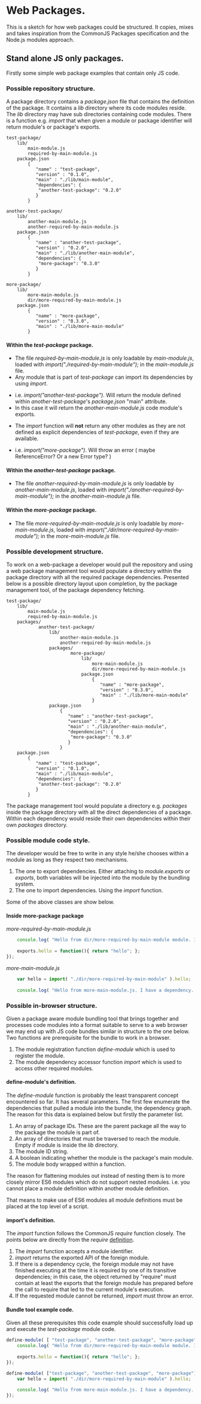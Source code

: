 # Web Packages.

This is a sketch for how web packages could be structured. It copies, mixes and takes inspiration from the CommonJS Packages specification and the Node.js modules approach.

## Stand alone JS only packages.

Firstly some simple web package examples that contain only JS code.

### Possible repository structure.

A package directory contains a *package.json* file that contains the definition of the package.
It contains a *lib* directory where its code modules reside.
The *lib* directory may have sub directories containing code modules.
There is a function e.g. *import* that when given a module or package identifier will return module's or package's exports.

	test-package/
		lib/
			main-module.js
			required-by-main-module.js			
		package.json
			{
			   "name" : "test-package",
			   "version" : "0.1.0",
			   "main" : "./lib/main-module",
			   "dependencies": {
				"another-test-package": "0.2.0"
			   }
			}

	another-test-package/
		lib/
			another-main-module.js
			another-required-by-main-module.js
		package.json
			{
			   "name" : "another-test-package",
			   "version" : "0.2.0",
			   "main" : "./lib/another-main-module",
			   "dependencies": {
				"more-package": "0.3.0"
			   }
			}

	more-package/
		lib/
			more-main-module.js
			dir/more-required-by-main-module.js
		package.json
			{
			   "name" : "more-package",
			   "version" : "0.3.0",
			   "main" : "./lib/more-main-module"
			}

#### Within the *test-package* package.

* The file *required-by-main-module.js* is only loadable by *main-module.js*, loaded with *import("./required-by-main-module");* in the *main-module.js* file.
* Any module that is part of *test-package* can import its dependencies by using *import*.
 + i.e. *import("another-test-package")*. Will return the module defined within *another-test-package*'s *package.json* "main" attribute.
 + In this case it will return the *another-main-module.js* code module's exports.
* The *import* function will **not** return any other modules as they are not defined as explicit dependencies of *test-package*, even if they are available.
 + i.e. *import("more-package")*. Will throw an error ( maybe ReferenceError? Or a new Error type? )

#### Within the *another-test-package* package.

* The file *another-required-by-main-module.js* is only loadable by *another-main-module.js*, loaded with *import("./another-required-by-main-module");* 
in the *another-main-module.js* file.

#### Within the *more-package* package.

* The file *more-required-by-main-module.js* is only loadable by *more-main-module.js*, loaded with *import("./dir/more-required-by-main-module");* 
in the *more-main-module.js* file.

### Possible development structure.

To work on a web-package a developer would pull the repository and using a web package management tool would populate a directory within the package directory 
with all the required package dependencies. Presented below is a possible directory layout upon completion, by the package management tool, 
of the package dependency fetching.


	test-package/
		lib/
			main-module.js
			required-by-main-module.js
		packages/
				another-test-package/
					lib/
						another-main-module.js
						another-required-by-main-module.js
					packages/
							more-package/
								lib/
									more-main-module.js
									dir/more-required-by-main-module.js
								package.json
									{
									   "name" : "more-package",
									   "version" : "0.3.0",
									   "main" : "./lib/more-main-module"
									}
					package.json
						{
						   "name" : "another-test-package",
						   "version" : "0.2.0",
						   "main" : "./lib/another-main-module",
						   "dependencies": {
							"more-package": "0.3.0"
						   }
						}
		package.json
			{
			   "name" : "test-package",
			   "version" : "0.1.0",
			   "main" : "./lib/main-module",
			   "dependencies": {
				"another-test-package": "0.2.0"
			   }
			}

The package management tool would populate a directory e.g. *packages* inside the package directory with all the direct dependencies of a package.
Within each dependency would reside their own dependencies within their own *packages* directory.

### Possible module code style.

The developer would be free to write in any style he/she chooses within a module as long as they respect two mechanisms.

1. The one to export dependencies. Either attaching to *module.exports* or *exports*, both variables will be injected into the module by the bundling system.
2. The one to import dependencies. Using the *import* function.

Some of the above classes are show below.

#### Inside more-package package

*more-required-by-main-module.js*

```javascript
	console.log( "Hello from dir/more-required-by-main-module module. I have no dependencies." );
	
	exports.hello = function(){ return "hello"; };
});
```
*more-main-module.js*

```javascript
	var hello = import( "./dir/more-required-by-main-module" ).hello;
	
	console.log( "Hello from more-main-module.js. I have a dependency. It says ", hello() );
```


### Possible in-browser structure.

Given a package aware module bundling tool that brings together and processes code modules into a format suitable to serve to a web browser we may end up with JS code
bundles similar in structure to the one below. Two functions are prerequisite for the bundle to work in a browser.

1. The module registration function *define-module* which is used to register the module.
2. The module dependency accessor function *import* which is used to access other required modules.

#### define-module's definition.

The *define-module* function is probably the least transparent concept encountered so far. It has several parameters. The first few enumerate the dependencies 
that pulled a module into the bundle, the dependency graph. The reason for this data is explained below but firstly the parameter list. 

1. An array of package IDs. These are the parent package all the way to the package the module is part of.
2. An array of directories that must be traversed to reach the module. Empty if module is inside the *lib* directory.
3. The module ID string.
4. A boolean indicating whether the module is the package's main module.
5. The module body wrapped within a function.

The reason for flattening modules out instead of nesting them is to more closely mirror ES6 modules which do not support nested modules. 
i.e. you cannot place a module definition within another module definition.

That means to make use of ES6 modules all module definitions must be placed at the top level of a script.

#### import's definition.

The *import* function follows the CommonJS *require* function closely. The points below are directly from the *require* 
[definition](http://wiki.commonjs.org/wiki/Modules/1.1).

1. The *import* function accepts a module identifier.
2. *import* returns the exported API of the foreign module.
3.  If there is a dependency cycle, the foreign module may not have finished executing at the time it is required by one of its transitive dependencies; in this case, 
the object returned by "require" must contain at least the exports that the foreign module has prepared before the call to require that led to the current module's execution.
4. If the requested module cannot be returned, *import* must throw an error.

#### Bundle tool example code.

Given all these prerequisites this code example should successfully load up and execute the *test-package* module code.

```javascript
define-module( [ "test-package", "another-test-package", "more-package" ], [ "dir" ], "more-required-by-main-module", false, function( import, exports, module ){
	console.log( "Hello from dir/more-required-by-main-module module. I have no dependencies." );
	
	exports.hello = function(){ return "hello"; };
});

define-module( ["test-package", "another-test-package", "more-package"], [], "more-main-module", true, function( import, exports, module ){
	var hello = import( "./dir/more-required-by-main-module" ).hello;
	
	console.log( "Hello from more-main-module.js. I have a dependency. It says ", hello() );
});
```